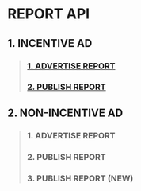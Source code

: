 # REPORT API
## 1. INCENTIVE AD
> ### [1. ADVERTISE REPORT](INCENTIVE_ADVERTISE_REPORT.md)
> ### [2. PUBLISH REPORT](INCENTIVE_PUBLISH_REPORT.md)
## 2. NON-INCENTIVE AD
> ### 1. ADVERTISE REPORT
> ### 2. PUBLISH REPORT
> ### 3. PUBLISH REPORT (NEW)
